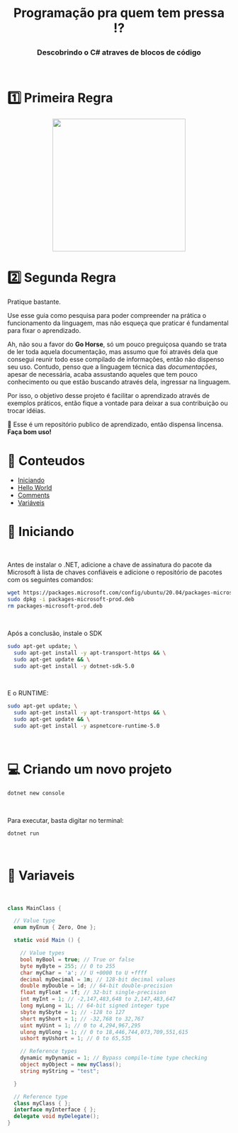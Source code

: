 
# <p align = "center"> Programação pra quem tem pressa ⁉️</p>

### <p align = "center">Descobrindo o C# atraves de blocos de código</p>

<br/>

# 1️⃣ Primeira Regra
<p align='center'>
          <img src='https://user-images.githubusercontent.com/72531277/144302532-3317d7d9-00dc-4817-9915-6176373ca777.jpeg' width='300'/>
</p>

# 2️⃣ Segunda Regra

Pratique bastante.

Use esse guia como pesquisa para poder compreender na prática o funcionamento da linguagem, mas não esqueça que praticar é fundamental para fixar o aprendizado. 

Ah, não sou a favor do **Go Horse**, só um pouco preguiçosa quando se trata de ler toda aquela documentação, mas assumo que foi através dela que consegui
reunir todo esse compilado de informações, então não dispenso seu uso. Contudo, penso que a linguagem técnica das *documentações*, apesar de necessária, acaba assustando aqueles que tem pouco conhecimento ou que estão buscando através dela, ingressar na linguagem.

Por isso, o objetivo desse projeto é facilitar o aprendizado através de exemplos práticos, então fique a vontade para deixar a sua contribuição ou trocar idéias. 

🔴 Esse é um repositório publico de aprendizado, então dispensa lincensa. **Faça bom uso!** 



# 📑 Conteudos

* [Iniciando](#iniciando)
* [Hello World](#hello-world)
* [Comments](#comments)
* [Variáveis](#variaveis)



# 🏁 <a name="iniciando">Iniciando<a>
<br/>

Antes de instalar o .NET, adicione a chave de assinatura do pacote da Microsoft à lista de chaves confiáveis e adicione o repositório de pacotes com os seguintes comandos:

```bash
wget https://packages.microsoft.com/config/ubuntu/20.04/packages-microsoft-prod.deb -O packages-microsoft-prod.deb
sudo dpkg -i packages-microsoft-prod.deb
rm packages-microsoft-prod.deb
```
<br/>

Após a conclusão, instale o SDK

```bash
sudo apt-get update; \
  sudo apt-get install -y apt-transport-https && \
  sudo apt-get update && \
  sudo apt-get install -y dotnet-sdk-5.0
```
<br/>

E o RUNTIME:
```bash
sudo apt-get update; \
  sudo apt-get install -y apt-transport-https && \
  sudo apt-get update && \
  sudo apt-get install -y aspnetcore-runtime-5.0
```
<br/>

# 💻 Criando um novo projeto

```bash
dotnet new console
```
<br/>

Para executar, basta digitar no terminal:

```bash
dotnet run
```

<br/>

  # 🔻 <a name="variaveis">Variaveis<a>
<br/>


```c#
class MainClass {

  // Value type
  enum myEnum { Zero, One };

  static void Main () {

    // Value types
    bool myBool = true; // True or false
    byte myByte = 255; // 0 to 255
    char myChar = 'a'; // U +0000 to U +ffff
    decimal myDecimal = 1m; // 128-bit decimal values       
    double myDouble = 1d; // 64-bit double-precision
    float myFloat = 1f; // 32-bit single-precision
    int myInt = 1; // -2,147,483,648 to 2,147,483,647
    long myLong = 1L; // 64-bit signed integer type
    sbyte mySbyte = 1; // -128 to 127                 
    short myShort = 1; // -32,768 to 32,767 
    uint myUint = 1; // 0 to 4,294,967,295           
    ulong myUlong = 1; // 0 to 18,446,744,073,709,551,615
    ushort myUshort = 1; // 0 to 65,535

    // Reference types 
    dynamic myDynamic = 1; // Bypass compile-time type checking 
    object myObject = new myClass();
    string myString = "test";

  }

  // Reference type
  class myClass { };
  interface myInterface { };
  delegate void myDelegate();
}
```
  

